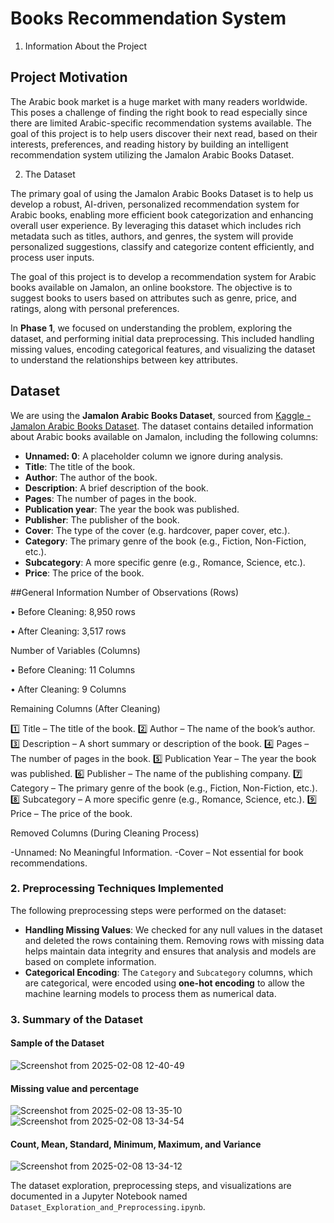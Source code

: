 # Books Recommendation System



1. Information About the Project

## Project Motivation

The Arabic book market is a huge market with many readers worldwide. This poses a challenge of finding the right book to read especially since there are limited Arabic-specific recommendation systems available. The goal of this project is to help users discover their next read, based on their interests, preferences, and reading history by building an intelligent recommendation system utilizing the Jamalon Arabic Books Dataset.



2. The Dataset

The primary goal of using the Jamalon Arabic Books Dataset is to help us develop a robust, AI-driven, personalized recommendation system for Arabic books, enabling more efficient book categorization and enhancing overall user experience. By leveraging this dataset which includes rich metadata such as titles, authors, and genres, the system will provide personalized suggestions, classify and categorize content efficiently, and process user inputs.

The goal of this project is to develop a recommendation system for Arabic books available on Jamalon, an online bookstore. The objective is to suggest books to users based on attributes such as genre, price, and ratings, along with personal preferences. 

In **Phase 1**, we focused on understanding the problem, exploring the dataset, and performing initial data preprocessing. This included handling missing values, encoding categorical features, and visualizing the dataset to understand the relationships between key attributes.

## Dataset
We are using the **Jamalon Arabic Books Dataset**, sourced from [Kaggle - Jamalon Arabic Books Dataset](https://www.kaggle.com/datasets/dareenalharthi/jamalon-arabic-books-dataset?resource=download). The dataset contains detailed information about Arabic books available on Jamalon, including the following columns:

- **Unnamed: 0**: A placeholder column we ignore during analysis.
- **Title**: The title of the book.
- **Author**: The author of the book.
- **Description**: A brief description of the book.
- **Pages**: The number of pages in the book.
- **Publication year**: The year the book was published.
- **Publisher**: The publisher of the book.
- **Cover**: The type of the cover (e.g. hardcover, paper cover, etc.).
- **Category**: The primary genre of the book (e.g., Fiction, Non-Fiction, etc.).
- **Subcategory**: A more specific genre (e.g., Romance, Science, etc.).
- **Price**: The price of the book.

  
##General Information
Number of Observations (Rows)

•	Before Cleaning: 8,950 rows

•	After Cleaning: 3,517 rows

Number of Variables (Columns)

•	Before Cleaning: 11 Columns

•	After Cleaning: 9 Columns

 Remaining Columns (After Cleaning)

1️⃣ Title – The title of the book.
2️⃣ Author – The name of the book’s author.
3️⃣ Description – A short summary or description of the book.
4️⃣ Pages – The number of pages in the book.
5️⃣ Publication Year – The year the book was published.
6️⃣ Publisher – The name of the publishing company.
7️⃣ Category – The primary genre of the book (e.g., Fiction, Non-Fiction, etc.).
8️⃣ Subcategory – A more specific genre (e.g., Romance, Science, etc.).
9️⃣ Price – The price of the book.

Removed Columns (During Cleaning Process)

-Unnamed: No Meaningful Information.
 -Cover – Not essential for book recommendations.


  
### 2. Preprocessing Techniques Implemented
The following preprocessing steps were performed on the dataset:
- **Handling Missing Values**: We checked for any null values in the dataset and deleted the rows containing them. Removing rows with missing data helps maintain data integrity and ensures that analysis and models are based on complete information.
- **Categorical Encoding**: The `Category` and `Subcategory` columns, which are categorical, were encoded using **one-hot encoding** to allow the machine learning models to process them as numerical data.



### 3. Summary of the Dataset

#### Sample of the Dataset
![Screenshot from 2025-02-08 12-40-49](https://github.com/user-attachments/assets/5b235759-e3a4-4ead-9b04-b7b9567e686f)


#### Missing value and percentage
![Screenshot from 2025-02-08 13-35-10](https://github.com/user-attachments/assets/7f7e0768-3356-438a-b9af-9c3e4fa6520a)
![Screenshot from 2025-02-08 13-34-54](https://github.com/user-attachments/assets/26fd3476-cf49-453b-a51a-9bd00c5e9bc1)

#### Count, Mean, Standard, Minimum, Maximum, and Variance
![Screenshot from 2025-02-08 13-34-12](https://github.com/user-attachments/assets/c72ab4c3-f61c-4c04-bc4b-1044cd5ac8ba)


The dataset exploration, preprocessing steps, and visualizations are documented in a Jupyter Notebook named `Dataset_Exploration_and_Preprocessing.ipynb`.
